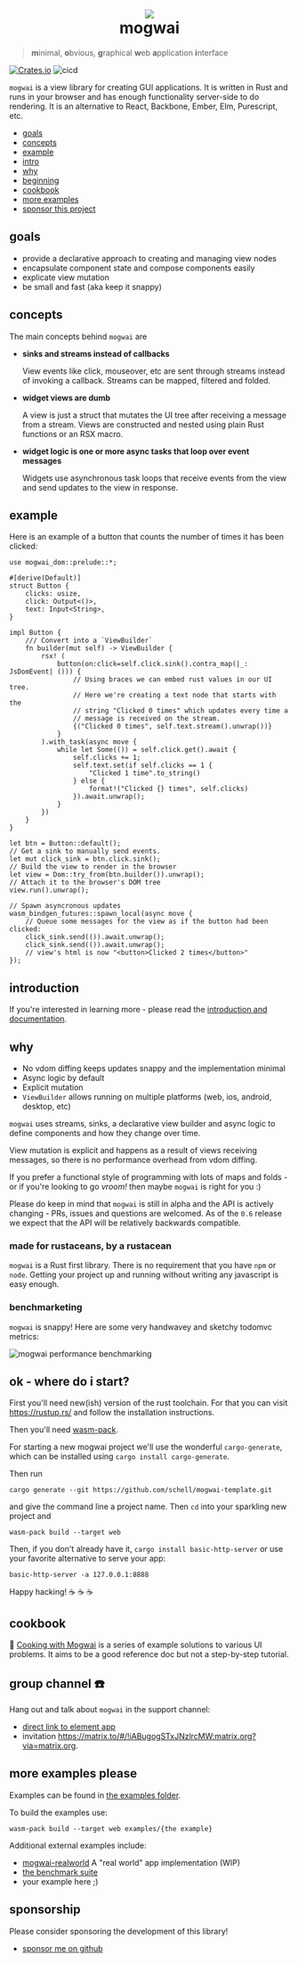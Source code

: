 <div align="center">
  <h1>
      <img src="https://raw.githubusercontent.com/schell/mogwai/master/img/gizmo.svg" />
    <br />
    mogwai
  </h1>
</div>

> **m**inimal, **o**bvious, **g**raphical **w**eb **a**pplication **i**nterface

[![Crates.io][ci]][cl] ![cicd](https://github.com/schell/mogwai/workflows/test/badge.svg?branch=main)

[ci]: https://img.shields.io/crates/v/mogwai.svg
[cl]: https://crates.io/crates/mogwai/

`mogwai` is a view library for creating GUI applications.
It is written in Rust and runs in your browser and has enough functionality server-side
to do rendering. It is an alternative to React, Backbone, Ember, Elm, Purescript, etc.

- [goals](#goals)
- [concepts](#concepts)
- [example](#example)
- [intro](#introduction)
- [why](#why)
- [beginning](#ok---where-do-i-start)
- [cookbook](#cookbook)
- [more examples](#more-examples)
- [sponsor this project](#sponsorship)

## goals

* provide a declarative approach to creating and managing view nodes
* encapsulate component state and compose components easily
* explicate view mutation
* be small and fast (aka keep it snappy)

## concepts
The main concepts behind `mogwai` are

* **sinks and streams instead of callbacks** 

  View events like click, mouseover, etc are sent through streams instead of invoking a callback. 
  Streams can be mapped, filtered and folded.

* **widget views are dumb** 

  A view is just a struct that mutates the UI tree after receiving a message from a stream.
  Views are constructed and nested using plain Rust functions or an RSX macro.

* **widget logic is one or more async tasks that loop over event messages** 

  Widgets use asynchronous task loops that receive events from the view and send updates
  to the view in response.

## example
Here is an example of a button that counts the number of times it has been clicked:

```rust, no_run
use mogwai_dom::prelude::*;

#[derive(Default)]
struct Button {
    clicks: usize,
    click: Output<()>,
    text: Input<String>,
}

impl Button {
    /// Convert into a `ViewBuilder`
    fn builder(mut self) -> ViewBuilder {
        rsx! (
            button(on:click=self.click.sink().contra_map(|_: JsDomEvent| ())) {
                // Using braces we can embed rust values in our UI tree.
                // Here we're creating a text node that starts with the
                // string "Clicked 0 times" which updates every time a
                // message is received on the stream.
                {("Clicked 0 times", self.text.stream().unwrap())}
            }
        ).with_task(async move {
            while let Some(()) = self.click.get().await {
                self.clicks += 1;
                self.text.set(if self.clicks == 1 {
                    "Clicked 1 time".to_string()
                } else {
                    format!("Clicked {} times", self.clicks)
                }).await.unwrap();
            }
        })
    }
}

let btn = Button::default();
// Get a sink to manually send events.
let mut click_sink = btn.click.sink();
// Build the view to render in the browser
let view = Dom::try_from(btn.builder()).unwrap();
// Attach it to the browser's DOM tree
view.run().unwrap();

// Spawn asyncronous updates
wasm_bindgen_futures::spawn_local(async move {
    // Queue some messages for the view as if the button had been clicked:
    click_sink.send(()).await.unwrap();
    click_sink.send(()).await.unwrap();
    // view's html is now "<button>Clicked 2 times</button>"
});
```

## introduction
If you're interested in learning more - please read the [introduction and
documentation](https://docs.rs/mogwai-dom/0.1.0/mogwai_dom/an_introduction/index.html).

## why
* No vdom diffing keeps updates snappy and the implementation minimal
* Async logic by default
* Explicit mutation
* `ViewBuilder` allows running on multiple platforms (web, ios, android, desktop, etc)

`mogwai` uses streams, sinks, a declarative view builder and async
logic to define components and how they change over time.

View mutation is explicit and happens as a result of views receiving messages, so there
is no performance overhead from vdom diffing.

If you prefer a functional style of programming with lots of maps and folds -
or if you're looking to go _vroom!_ then maybe `mogwai` is right for you :)

Please do keep in mind that `mogwai` is still in alpha and the API is actively
changing - PRs, issues and questions are welcomed. As of the `0.6` release we
expect that the API will be relatively backwards compatible.

### made for rustaceans, by a rustacean
`mogwai` is a Rust first library. There is no requirement that you have `npm` or
`node`. Getting your project up and running without writing any javascript is easy
enough.

### benchmarketing
`mogwai` is snappy! Here are some very handwavey and sketchy todomvc metrics:

![mogwai performance benchmarking](img/perf.png)

## ok - where do i start?
First you'll need new(ish) version of the rust toolchain. For that you can visit
https://rustup.rs/ and follow the installation instructions.

Then you'll need [wasm-pack](https://rustwasm.github.io/wasm-pack/installer/).

For starting a new mogwai project we'll use the wonderful `cargo-generate`, which
can be installed using `cargo install cargo-generate`.

Then run
```shell
cargo generate --git https://github.com/schell/mogwai-template.git
```
and give the command line a project name. Then `cd` into your sparkling new
project and
```shell
wasm-pack build --target web
```
Then, if you don't already have it, `cargo install basic-http-server` or use your
favorite alternative to serve your app:
```shell
basic-http-server -a 127.0.0.1:8888
```
Happy hacking! :coffee: :coffee: :coffee:

## cookbook
:green_book: [Cooking with Mogwai](https://zyghost.com/guides/mogwai-cookbook/index.html) is a series
of example solutions to various UI problems. It aims to be a good reference doc but not a step-by-step tutorial.

## group channel :phone:
Hang out and talk about `mogwai` in the support channel:

* [direct link to element app](https://app.element.io/#/room/#mogwai:matrix.org)
* invitation https://matrix.to/#/!iABugogSTxJNzlrcMW:matrix.org?via=matrix.org.

## more examples please
Examples can be found in [the examples folder](https://github.com/schell/mogwai/blob/master/examples/).

To build the examples use:
```shell
wasm-pack build --target web examples/{the example}
```

Additional external examples include:
- [mogwai-realworld](https://github.com/schell/mogwai-realworld/) A "real world" app implementation (WIP)
- [the benchmark suite](https://github.com/schell/todo-mvc-bench/)
- your example here ;)

## sponsorship
Please consider sponsoring the development of this library!

* [sponsor me on github](https://github.com/sponsors/schell/)
